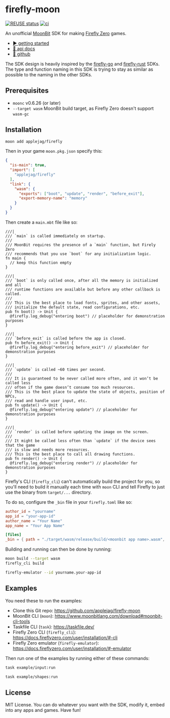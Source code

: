 <!--
SPDX-FileCopyrightText: 2025 Kalle Fagerberg

SPDX-License-Identifier: CC0-1.0
-->

# firefly-moon

[![REUSE status](https://api.reuse.software/badge/github.com/applejag/firefly-moon)](https://api.reuse.software/info/github.com/applejag/firefly-moon)
[![ci](https://github.com/applejag/firefly-moon/actions/workflows/ci.yml/badge.svg)](https://github.com/applejag/firefly-moon/actions/workflows/ci.yml)

An unofficial [MoonBit](https://www.moonbitlang.com/) SDK for making
[Firefly Zero](https://fireflyzero.com/) games.

* [▶️ getting started](https://docs.fireflyzero.com/dev/getting-started/)
* [📄 api docs](https://mooncakes.io/docs/applejag/firefly)
* [🐰 github](https://github.com/applejag/firefly-moon)

The SDK design is heavily inspired by the [firefly-go](https://github.com/firefly-zero/firefly-go)
and [firefly-rust](https://github.com/firefly-zero/firefly-rust) SDKs.
The type and function naming in this SDK is trying to stay as similar as
possible to the naming in the other SDKs.

## Prerequisites

- `moonc` v0.6.26 (or later)
- `--target wasm` MoonBit build target, as Firefly Zero doesn't support `wasm-gc`

## Installation

```bash
moon add applejag/firefly
```

Then in your game `moon.pkg.json` specify this:

```json
{
  "is-main": true,
  "import": [
    "applejag/firefly"
  ],
  "link": {
    "wasm": {
      "exports": ["boot", "update", "render", "before_exit"],
      "export-memory-name": "memory"
    }
  }
}
```

Then create a `main.mbt` file like so:

```moonbit
///|
/// `main` is called immediately on startup.
///
/// MoonBit requires the presence of a `main` function, but Firely Zero
/// recommends that you use `boot` for any initialization logic.
fn main {
  // keep this function empty
}

///|
/// `boot` is only called once, after all the memory is initialized and all
/// runtime functions are available but before any other callback is called.
///
/// This is the best place to load fonts, sprites, and other assets,
/// initialize the default state, read configurations, etc.
pub fn boot() -> Unit {
  @firefly.log_debug("entering boot") // placeholder for demonstration purposes
}

///|
/// `before_exit` is called before the app is closed.
pub fn before_exit() -> Unit {
  @firefly.log_debug("entering before_exit") // placeholder for demonstration purposes
}

///|
/// `update` is called ~60 times per second.
///
/// It is guaranteed to be never called more often, and it won’t be called less
/// often if the game doesn’t consume too much resources.
/// This is the best place to update the state of objects, position of NPCs,
/// read and handle user input, etc.
pub fn update() -> Unit {
  @firefly.log_debug("entering update") // placeholder for demonstration purposes
}

///|
/// `render` is called before updating the image on the screen.
///
/// It might be called less often than `update` if the device sees that the game
/// is slow and needs more resources.
/// This is the best place to call all drawing functions.
pub fn render() -> Unit {
  @firefly.log_debug("entering render") // placeholder for demonstration purposes
}
```

Firefly's CLI (`firefly_cli`) can't automatically build the project for you,
so you'll need to build it manually each time with `moon` CLI and tell Firefly
to just use the binary from `target/...` directory.

To do so, configure the `_bin` file in your `firefly.toml` like so:

```toml
author_id = "yourname"
app_id = "your-app-id"
author_name = "Your Name"
app_name = "Your App Name"

[files]
_bin = { path = "./target/wasm/release/build/<moonbit app name>.wasm", copy = true }
```

Building and running can then be done by running:

```bash
moon build --target wasm
firefly_cli build

firefly-emulator --id yourname.your-app-id
```

## Examples

You need these to run the examples:

- Clone this Git repo: <https://github.com/applejag/firefly-moon>
- MoonBit CLI (`moon`): <https://www.moonbitlang.com/download#moonbit-cli-tools>
- Taskfile CLI (`task`): <https://taskfile.dev/>
- Firefly Zero CLI (`firefly_cli`): <https://docs.fireflyzero.com/user/installation/#-cli>
- Firefly Zero emulator (`firefly-emulator`): <https://docs.fireflyzero.com/user/installation/#-emulator>

Then run one of the examples by running either of these commands:

```bash
task example/input:run

task example/shapes:run
```

## License

MIT License. You can do whatever you want with the SDK, modify it,
embed into any apps and games. Have fun!
